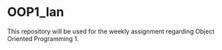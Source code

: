 # OOP1_Ian
This repository will be used for the weekly assignment regarding Object Oriented Programming 1.
